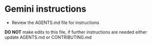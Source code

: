 # Gemini instructions

- Review the AGENTS.md file for instructions

**DO NOT** make edits to this file, if further instructions are needed either update AGENTS.md or CONTRIBUTING.md
